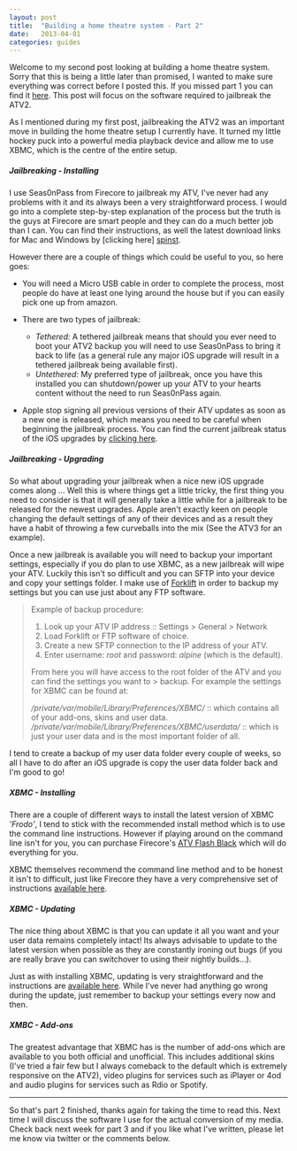 ```yaml
---
layout: post
title:  "Building a home theatre system - Part 2"
date:   2013-04-01
categories: guides
---
```

Welcome to my second post looking at building a home theatre system. Sorry that this is being a little later than promised, I wanted to make sure everything was correct before I posted this. If you missed part 1 you can find it [here][dmmpart1]. This post will focus on the software required to jailbreak the ATV2.

As I mentioned during my first post, jailbreaking the ATV2 was an important move in building the home theatre setup I currently have. It turned my little hockey puck into a powerful media playback device and allow me to use XBMC, which is the centre of the entire setup. 

##### Jailbreaking - Installing

I use Seas0nPass from Firecore to jailbreak my ATV, I've never had any problems with it and its always been a very straightforward process. I would go into a complete step-by-step explanation of the process but the truth is the guys at Firecore are smart people and they can do a much better job than I can. You can find their instructions, as well the latest download links for Mac and Windows by  [clicking here] [spinst].

However there are a couple of things which could be useful to you, so here goes:  

- You will need a Micro USB cable in order to complete the process, most people do have at least one lying around the house but if you can easily pick one up from amazon.

- There are two types of jailbreak:  
	- _Tethered:_ A tethered jailbreak means that should you ever need to boot your ATV2 backup you will need to use Seas0nPass to bring it back to life (as a general rule any major iOS upgrade will result in a tethered jailbreak being available first).
	- _Untethered:_ My preferred type of jailbreak, once you have this installed you can shutdown/power up your ATV to your hearts content without the need to run Seas0nPass again.  
- Apple stop signing all previous versions of their ATV updates as soon as a new one is released, which means you need to be careful when beginning the jailbreak process. You can find the current jailbreak status of the iOS upgrades by [clicking here][spinstver].  	
	
##### Jailbreaking - Upgrading

So what about upgrading your jailbreak when a nice new iOS upgrade comes along ... Well this is where things get a little tricky, the first thing you need to consider is that it will generally take a little while for a jailbreak to be released for the newest upgrades. Apple aren't exactly keen on people changing the default settings of any of their devices and as a result they have a habit of throwing a few curveballs into the mix (See the ATV3 for an example).

Once a new jailbreak is available you will need to backup your important settings, especially if you do plan to use XBMC, as a new jailbreak will wipe your ATV. Luckily this isn't so difficult and you can SFTP into your device and copy your settings folder. I make use of [Forklift][forklift] in order to backup my settings but you can use just about any FTP software.

>  
> Example of backup procedure:  
>
> 1. Look up your ATV IP address :: Settings > General > Network  
> 2. Load Forklift or FTP software of choice.  
> 3. Create a new SFTP connection to the IP address of your ATV.  
> 4. Enter username: _root_ and password: _alpine_ (which is the default).  
> 
> From here you will have access to the root folder of the ATV and you can find the settings you want to > backup. For example the settings for XBMC can be found at:  
>
> _/private/var/mobile/Library/Preferences/XBMC/_ :: which contains all of your add-ons, skins and user data.  
> _/private/var/mobile/Library/Preferences/XBMC/userdata/_ :: which is just your user data and is the most important folder of all.  
>

I tend to create a backup of my user data folder every couple of weeks, so all I have to do after an iOS upgrade is copy the user data folder back and I'm good to go!


##### XBMC - Installing

There are a couple of different ways to install the latest version of XBMC _'Frodo'_, I tend to stick with the recommended install method which is to use the command line instructions. However if playing around on the command line isn't for you, you can purchase Firecore's [ATV Flash Black][firecoreatvflash] which will do everything for you.

XBMC themselves recommend the command line method and to be honest it isn't to difficult, just like Firecore they have a very comprehensive set of instructions [available here][xbmcinstall].

##### XBMC - Updating

The nice thing about XBMC is that you can update it all you want and your user data remains completely intact! Its always advisable to update to the latest version when possible as they are constantly ironing out bugs (if you are really brave you can switchover to using their nightly builds...).

Just as with installing XBMC, updating is very straightforward and the instructions are [available here][xbmcupdate]. While I've never had anything go wrong during the update, just remember to backup your settings every now and then.

##### XMBC - Add-ons

The greatest advantage that XBMC has is the number of add-ons which are available to you both official and unofficial. This includes additional skins (I've tried a fair few but I always comeback to the default which is extremely responsive on the ATV2), video plugins for services such as iPlayer or 4od and audio plugins for services such as Rdio or Spotify.

*****

So that's part 2 finished, thanks again for taking the time to read this. Next time I will discuss the software I use for the actual conversion of my media. Check back next week for part 3 and if you like what I've written, please let me know via twitter or the comments below.

[spinst]: http://support.firecore.com/entries/387605-jailbreaking-101-seas0npass  
[spinstver]: http://forum.firecore.com/topic/3418  
[forklift]: http://www.binarynights.com  
[xbmcinstall]: http://wiki.xbmc.org/index.php?title=HOW-TO:Install_XBMC_on_Apple_TV_2#ATV_5.x  
[xbmcupdate]: http://wiki.xbmc.org/index.php?title=HOW-TO:Install_XBMC_on_Apple_TV_2#Updating  
[firecoreatvflash]: http://firecore.com/atvflash-black  
[dmmpart1]: http://dalemmanning.wordpress.com/2013/03/23/building-a-home-theatre-system-part-1/

